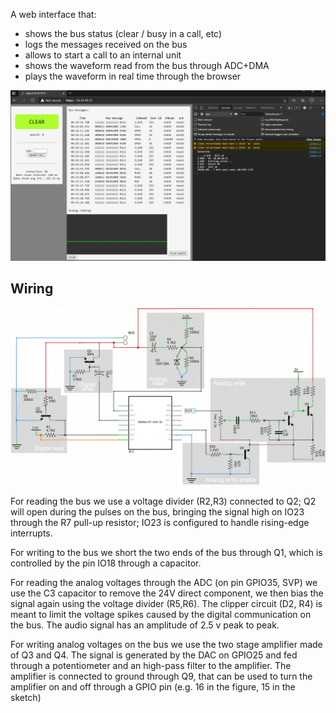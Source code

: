 A web interface that:
- shows the bus status (clear / busy in a call, etc)
- logs the messages received on the bus
- allows to start a call to an internal unit
- shows the waveform read from the bus through ADC+DMA
- plays the waveform in real time through the browser


![Interface](interface.png)


## Wiring

![Wiring diagram](wiring.gif)

For reading the bus we use a voltage divider (R2,R3) connected to Q2; Q2 will open during the pulses on the bus, bringing the signal high on IO23 through the R7 pull-up resistor; IO23 is configured to handle rising-edge interrupts.

For writing to the bus we short the two ends of the bus through Q1, which is controlled by the pin IO18 through a capacitor.

For reading the analog voltages through the ADC (on pin GPIO35, SVP) we use the C3 capacitor to remove the 24V direct component, we then bias the signal again using the voltage divider (R5,R6).
The clipper circuit (D2, R4) is meant to limit the voltage spikes caused by the digital communication on the bus. The audio signal has an amplitude of 2.5 v peak to peak.

For writing analog voltages on the bus we use the two stage amplifier made of Q3 and Q4. The signal is generated by the DAC on GPIO25 and fed through a potentiometer and an high-pass filter to the amplifier.
The amplifier is connected to ground through Q9, that can be used to turn the amplifier on and off through a GPIO pin (e.g. 16 in the figure, 15 in the sketch)
